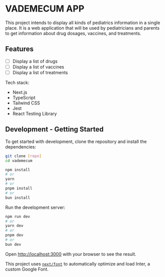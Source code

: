 # VADEMECUM APP

This project intends to display all kinds of pediatrics information in a single place. It is a web application that will be used by pediatricians and parents to get information about drug dosages, vaccines, and treatments.

## Features
- [ ] Display a list of drugs
- [ ] Display a list of vaccines
- [ ] Display a list of treatments

Tech stack:
- Next.js
- TypeScript
- Tailwind CSS
- Jest
- React Testing Library

## Development - Getting Started
To get started with development, clone the repository and install the dependencies:

```bash
git clone [repo]
cd vademecum
```

```bash
npm install
# or
yarn
# or
pnpm install
# or
bun install
```

Run the development server:

```bash
npm run dev
# or
yarn dev
# or
pnpm dev
# or
bun dev
```

Open [http://localhost:3000](http://localhost:3000) with your browser to see the result.

This project uses [`next/font`](https://nextjs.org/docs/basic-features/font-optimization) to automatically optimize and load Inter, a custom Google Font.
